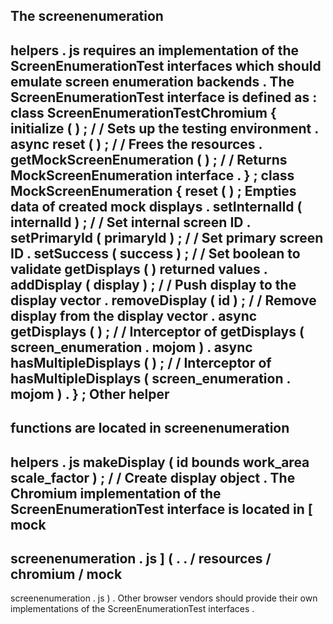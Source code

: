 The
screenenumeration
-
helpers
.
js
requires
an
implementation
of
the
ScreenEnumerationTest
interfaces
which
should
emulate
screen
enumeration
backends
.
The
ScreenEnumerationTest
interface
is
defined
as
:
class
ScreenEnumerationTestChromium
{
initialize
(
)
;
/
/
Sets
up
the
testing
environment
.
async
reset
(
)
;
/
/
Frees
the
resources
.
getMockScreenEnumeration
(
)
;
/
/
Returns
MockScreenEnumeration
interface
.
}
;
class
MockScreenEnumeration
{
reset
(
)
;
Empties
data
of
created
mock
displays
.
setInternalId
(
internalId
)
;
/
/
Set
internal
screen
ID
.
setPrimaryId
(
primaryId
)
;
/
/
Set
primary
screen
ID
.
setSuccess
(
success
)
;
/
/
Set
boolean
to
validate
getDisplays
(
)
returned
values
.
addDisplay
(
display
)
;
/
/
Push
display
to
the
display
vector
.
removeDisplay
(
id
)
;
/
/
Remove
display
from
the
display
vector
.
async
getDisplays
(
)
;
/
/
Interceptor
of
getDisplays
(
screen_enumeration
.
mojom
)
.
async
hasMultipleDisplays
(
)
;
/
/
Interceptor
of
hasMultipleDisplays
(
screen_enumeration
.
mojom
)
.
}
;
Other
helper
-
functions
are
located
in
screenenumeration
-
helpers
.
js
makeDisplay
(
id
bounds
work_area
scale_factor
)
;
/
/
Create
display
object
.
The
Chromium
implementation
of
the
ScreenEnumerationTest
interface
is
located
in
[
mock
-
screenenumeration
.
js
]
(
.
.
/
resources
/
chromium
/
mock
-
screenenumeration
.
js
)
.
Other
browser
vendors
should
provide
their
own
implementations
of
the
ScreenEnumerationTest
interfaces
.
